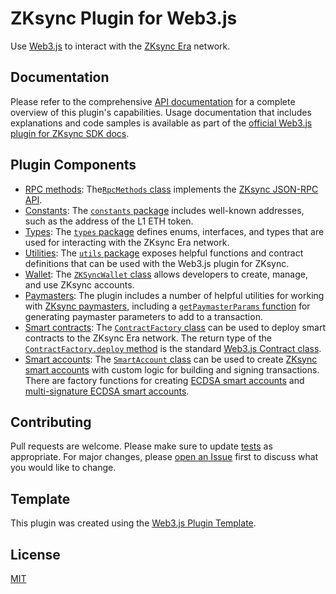 # ZKsync Plugin for Web3.js

Use [Web3.js](https://web3js.org/) to interact with the [ZKsync Era](https://zksync.io/) network.

## Documentation

Please refer to the comprehensive
[API documentation](https://chainsafe.github.io/web3-plugin-zksync/) for a complete overview of this
plugin's capabilities. Usage documentation that includes explanations and code samples is available
as part of the [official Web3.js plugin for ZKsync SDK docs](https://sdk.zksync.io/js/web3js).

## Plugin Components

-   [RPC methods](https://sdk.zksync.io/js/web3js/rpc):
    The[`RpcMethods` class](https://chainsafe.github.io/web3-plugin-zksync/classes/RpcMethods.html)
    implements the [ZKsync JSON-RPC API](https://docs.zksync.io/build/api-reference/zks-rpc).
-   [Constants](https://sdk.zksync.io/js/web3js/constants-types-utilities#constants): The
    [`constants` package](https://chainsafe.github.io/web3-plugin-zksync/modules/constants.html)
    includes well-known addresses, such as the address of the L1 ETH token.
-   [Types](https://sdk.zksync.io/js/web3js/constants-types-utilities#types): The
    [`types` package](https://chainsafe.github.io/web3-plugin-zksync/modules/types.html) defines
    enums, interfaces, and types that are used for interacting with the ZKsync Era network.
-   [Utilities](https://sdk.zksync.io/js/web3js/constants-types-utilities#utilities): The
    [`utils` package](https://chainsafe.github.io/web3-plugin-zksync/modules/utils.html) exposes
    helpful functions and contract definitions that can be used with the Web3.js plugin for ZKsync.
-   [Wallet](https://sdk.zksync.io/js/web3js/wallet): The
    [`ZKSyncWallet` class](https://chainsafe.github.io/web3-plugin-zksync/classes/ZKSyncWallet.html)
    allows developers to create, manage, and use ZKsync accounts.
-   [Paymasters](https://sdk.zksync.io/js/web3js/paymasters): The plugin includes a number of
    helpful utilities for working with
    [ZKsync paymasters](https://docs.zksync.io/build/developer-reference/account-abstraction/paymasters),
    including a
    [`getPaymasterParams` function](https://chainsafe.github.io/web3-plugin-zksync/functions/getPaymasterParams.html)
    for generating paymaster parameters to add to a transaction.
-   [Smart contracts](https://sdk.zksync.io/js/web3js/contracts): The
    [`ContractFactory` class](https://chainsafe.github.io/web3-plugin-zksync/classes/ContractFactory.html)
    can be used to deploy smart contracts to the ZKsync Era network. The return type of the
    [`ContractFactory.deploy` method](https://chainsafe.github.io/web3-plugin-zksync/classes/ContractFactory.html#deploy)
    is the standard
    [Web3.js Contract class](https://docs.web3js.org/api/web3-eth-contract/class/Contract/).
-   [Smart accounts](https://sdk.zksync.io/js/web3js/smart-accounts): The
    [`SmartAccount` class](https://chainsafe.github.io/web3-plugin-zksync/classes/SmartAccount.html)
    can be used to create
    [ZKsync smart accounts](https://docs.zksync.io/build/developer-reference/account-abstraction/)
    with custom logic for building and signing transactions. There are factory functions for
    creating
    [ECDSA smart accounts](https://chainsafe.github.io/web3-plugin-zksync/classes/ECDSASmartAccount.html#create)
    and
    [multi-signature ECDSA smart accounts](https://chainsafe.github.io/web3-plugin-zksync/classes/MultisigECDSASmartAccount.html#create).

## Contributing

Pull requests are welcome. Please make sure to update [tests](test) as appropriate. For major
changes, please [open an Issue](https://github.com/ChainSafe/web3-plugin-zksync/issues/new) first to
discuss what you would like to change.

## Template

This plugin was created using the
[Web3.js Plugin Template](https://github.com/web3/web3.js-plugin-template).

## License

[MIT](https://choosealicense.com/licenses/mit/)
